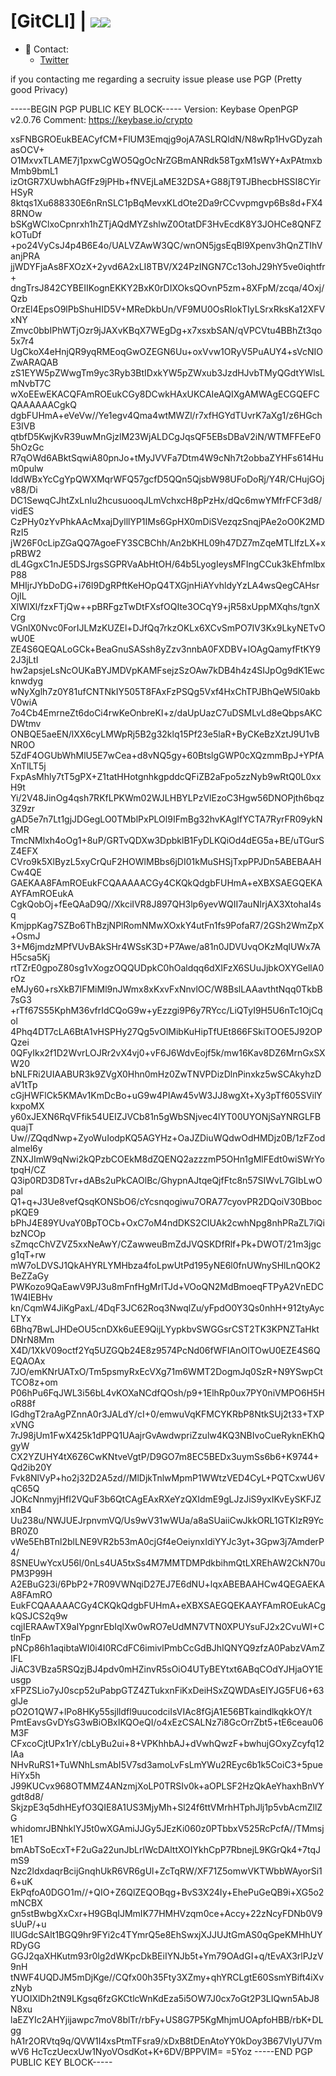 # [GitCLI] | ![](https://komarev.com/ghpvc/?username=Nerpx)![](https://hit.yhype.me/github/profile?user_id=55073114)


- 📱 Contact:
  - [Twitter](https://twitter.com/NerpxMC "Nerpx")

if you contacting me regarding a secruity issue please use PGP (Pretty good Privacy)

-----BEGIN PGP PUBLIC KEY BLOCK-----
Version: Keybase OpenPGP v2.0.76
Comment: https://keybase.io/crypto

xsFNBGROEukBEACyfCM+FlUM3Emqjg9ojA7ASLRQldN/N8wRp1HvGDyzahasOCV+
O1MxvxTLAME7j1pxwCgWO5QgOcNrZGBmANRdk58TgxM1sWY+AxPAtmxbMmb9bmL1
izOtGR7XUwbhAGfFz9jPHb+fNVEjLaME32DSA+G88jT9TJBhecbHSSI8CYirHSyR
8ktqs1Xu688330E6nRnSLC1pBqMevxKLdOte2Da9rCCvvpmgvp6Bs8d+FX48RNOw
bSKgWClxoCpnrxh1hZTjAQdMYZshlwZ0OtatDF3HvEcdK8Y3JOHCe8QNFZkOTuDf
+po24VyCsJ4p4B6E4o/UALVZAwW3QC/wnON5jgsEqBl9Xpenv3hQnZTIhVanjPRA
jjWDYFjaAs8FXOzX+2yvd6A2xLI8TBV/X24PzINGN7Cc13ohJ29hY5ve0iqhtfr+
dngTrsJ842CYBEIIKognEKKY2BxK0rDIXOksQOvnP5zm+8XFpM/zcqa/4Oxj/Qzb
OrzEl4EpsO9lPbShuHID5V+MReDkbUn/VF9MU0OsRIokTIyLSrxRksKa12XFVxNY
Zmvc0bbIPhWTjOzr9jJAXvKBqX7WEgDg+x7xsxbSAN/qVPCVtu4BBhZt3qo5x7r4
UgCkoX4eHnjQR9yqRMEoqGwOZEGN6Uu+oxVvw1ORyV5PuAUY4+sVcNIOZwARAQAB
zS1EYW5pZWwgTm9yc3Ryb3BtIDxkYW5pZWxub3JzdHJvbTMyQGdtYWlsLmNvbT7C
wXoEEwEKACQFAmROEukCGy8DCwkHAxUKCAIeAQIXgAMWAgECGQEFCQAAAAAACgkQ
dgbFUHmA+eVeVw//Ye1egv4Qma4wtMWZl/r7xfHGYdTUvrK7aXg1/z6HGchE3IVB
qtbfD5KwjKvR39uwMnGjzlM23WjALDCgJqsQF5EBsDBaV2iN/WTMFFEeF05hOzGc
R7qOWd6ABktSqwiA80pnJo+tMyJVVFa7Dtm4W9cNh7t2obbaZYHFs614Hum0pulw
lddWBxYcCgYpQWXMqrWFQ57gcfD5QQn5QjsbW98UFoDoRj/Y4R/CHujGOjv88/Di
DC1SewqCJhtZxLnIu2hcusuooqJLmVchxcH8pPzHx/dQc6mwYMfrFCF3d8/vidES
CzPHy0zYvPhkAAcMxajDylllYP1IMs6GpHX0mDiSVezqzSnqjPAe2oO0K2MDRzI5
jW26F0cLipZGaQQ7AgoeFY3SCBChh/An2bKHL09h47DZ7mZqeMTLlfzLX+xpRBW2
dL4GgxC1nJE5DSJrgsSGPRVaAbHtOH/64b5LyogIeysMFIngCCuk3kEhfmlbxP88
MHIjrJYbDoDG+i76I9DgRPftKeHOpQ4TXGjnHiAYvhldyYzLA4wsQegCAHsrOjIL
XlWlXl/fzxFTjQw++pBRFgzTwDtFXsfOQIte3OCqY9+jR58xUppMXqhs/tgnXCrg
VGnlX0Nvc0ForIJLMzKUZEl+DJfQq7rkzOKLx6XCvSmPO7IV3Kx9LkyNETvOwU0E
ZE4S6QEQALoGCk+BeaGnuSASsh8yZzv3nnbA0FXDBV+lOAgQamyfFtKY92J3jLtI
hw2apsjeLsNcOUKaBYJMDVpKAMFsejzSzOAw7kDB4h4z4SIJpOg9dK1Ewcknwdyg
wNyXglh7z0Y81ufCNTNkIY505T8FAxFzPSQg5Vxf4HxChTPJBhQeW5l0akbV0wiA
7o4Cb4EmrneZt6doCi4rwKeOnbreKI+z/daUpUazC7uDSMLvLd8eQbpsAKCDWtmv
ONBQE5aeEN/lXX6cyLMWpRj5B2g32klq15Pf23e5laR+ByCKeBzXztJ9U1vBNR0O
5ZdF4OGUbWhMlU5E7wCea+d8vNQ5gy+60BtslgGWP0cXQzmmBpJ+YPfAXnTlLT5j
FxpAsMhly7tT5gPX+Z1tatHHotgnhkgpddcQFiZB2aFpo5zzNyb9wRtQ0L0xxH9t
Yi/2V48JinOg4qsh7RKfLPKWm02WJLHBYLPzVlEzoC3Hgw56DNOPjth6bqz3Z9zr
gAD5e7n7Lt1gjJDGegLO0TMblPxPLOl9IFmBg32hvKAgIfYCTA7RyrFR09ykNcMR
TmcNMlxh4oOg1+8uP/GRTvQDXw3DpbklB1FyDLKQiOd4dEG5a+BE/uTGurSZ4EFX
CVro9k5XlByzL5xyCrQuF2HOWlMBbs6jDI01kMuSHSjTxpPPJDn5ABEBAAHCw4QE
GAEKAA8FAmROEukFCQAAAAACGy4CKQkQdgbFUHmA+eXBXSAEGQEKAAYFAmROEukA
CgkQobOj+fEeQAaD9Q//XkciIVR8J897QH3lp6yevWQII7auNIrjAX3XtohaI4sq
KmjppKag7SZBo6ThBzjNPlRomNMwXOxkY4utFn1fs9PofaR7/2GSh2WmZpX+OsmJ
3+M6jmdzMPfVUvBAkSHr4WSsK3D+P7Awe/a81n0JDVUvqOKzMqlUWx7AH5csa5Kj
rtTZrE0gpoZ80sg1vXogzOQQUDpkC0hOaldqq6dXIFzX6SUuJjbkOXYGellA0rOz
eMJy60+rsXkB7IFMiMl9nJWmx8xKxvFxNnvlOC/W8BslLAAavthtNqq0TkbB7sG3
+rTf67S55KphM36vfrIdCQoG9w+yEzzgi9P6y7RYcc/LiQTyI9H5U6nTc1OjCqol
4Phq4DT7cLA6BtA1vHSPHy27Qg5vOlMibKuHipTfUEt866FSkiTOOE5J92OPQzei
0QFyIkx2f1D2WvrLOJRr2vX4vj0+vF6J6WdvEojf5k/mw16Kav8DZ6MrnGxSXW20
bNLFRi2UIAABUR3k9ZVgX0Hhn0mHz0ZwTNVPDizDlnPinxkz5wSCAkyhzDaV1tTp
cGjHWFlCk5KMAv1KmDcBo+uG9w4PIAw45vW3JJ8wgXt+Xy3pTf605SVilYkxpoMX
y60xJEXN6RqVFfik54UEIZJVCb81n5gWbSNjvec4lYT00UYONjSaYNRGLFBquajT
Uw//ZQqdNwp+ZyoWuIodpKQ5AGYHz+OaJZDiuWQdwOdHMDjz0B/1zFZodalmel6y
ZNXJImW9qNwi2kQPzbCOEkM8dZQENQ2azzzmP5OHn1gMlFEdt0wiSWrYotpqH/CZ
Q3ip0RD3D8Tvr+dABs2uPkCAOlBc/GhypnAJtqeQjfFtc8n57SIWvL7GIbLwOpal
Q1+q+J3Ue8vefQsqKONSbO6/cYcsnqogiwu7ORA77cyovPR2DQoiV30BbocpKQE9
bPhJ4E89YUvaY0BpTOCb+OxC7oM4ndDKS2CIUAk2cwhNpg8nhPRaZL7iQibzNCOp
sZmqcChVZVZ5xxNeAwY/CZawweuBmZdJVQSKDfRlf+Pk+DWOT/21m3jgcg1qT+rw
mW7oLDVSJ1QkAHYRLYMHbza4foLpwUtPd195yNE6l0fnUWnySHlLnQOK2BeZZaGy
PWKozo9QaEawV9PJ3u8mFnfHgMrlTJd+VOoQN2MdBmoeqFTPyA2VnEDC1W4IEBHv
kn/CqmW4JiKgPaxL/4DqF3JC62Roq3NwqlZu/yFpdO0Y3Qs0nhH+912tyAycLTYx
6Bhq7BwLJHDeOU5cnDXk6uEE9QijLYypkbvSWGGsrCST2TK3KPNZTaHktDNrN8Mm
X4D/1XkV09octf2Yq5UZGQb24E8z9574PcNd06fWFIAnOlTOwU0EZE4S6QEQAOAx
7JO/emKNrUATxO/Tm5psmyRxEcVXg71m6WMT2DogmJq0SzR+N9YSwpCtTCO8z+om
P06hPu6FqJWL3i56bL4vKOXaNCdfQOsh/p9+1ElhRp0ux7PY0niVMPO6H5HoR88f
IGdhgT2raAgPZnnA0r3JALdY/cI+0/emwuVqKFMCYKRbP8NtkSUj2t33+TXPxVNG
7rJ98jUm1FwX425k1dPPQ1UAajrGvAwdwpriZzulw4KQ3NBIvoCueRyknEKhQgyW
CX2YZUHY4tX6Z6CwKNtveVgtP/D9GO7m8EC5BEDx3uymSs6b6+K9744+Qd2ib20Y
Fvk8NlVyP+ho2j32D2A5zd//MlDjkTnlwMpmP1WWtzVED4CyL+PQTCxwU6VqC65Q
JOKcNnmyjHfI2VQuF3b6QtCAgEAxRXeYzQXIdmE9gLJzJiS9yxIKvEySKFJZxnB4
Uu238u/NWJUEJrpnvmVQ/Us9wV31wWUa/a8aSUaiiCwJkkORL1GTKIzR9YcBR0Z0
vWe5EhBTnl2blLNE9VR2b53mA0cjGf4eOeiynxIdiYYJc3yt+3Gpw3j7AmderP4/
8SNEUwYcxU56l/0nLs4UA5txSs4M7MMTDMPdkbihmQtLXREhAW2CkN70uPM3P99H
A2EBuG23i/6PbP2+7R09VWNqiD27EJ7E6dNU+lqxABEBAAHCw4QEGAEKAA8FAmRO
EukFCQAAAAACGy4CKQkQdgbFUHmA+eXBXSAEGQEKAAYFAmROEukACgkQSJCS2q9w
cqjIERAAwTX9aIYpgnrEbIqlXw0wRO7eUdMN7VTN0XPUYsuFJ2x2CvuWI+CtlnFp
pNCp86h1aqibtaWI0i4I0RCdFC6imivlPmbCcGdBJhIQNYQ9zfzA0PabzVAmZIFL
JiAC3VBza5RSQzjBJ4pdv0mHZinvR5sOiO4UTyBEYtxt6ABqCOdYJHjaOY1Eusgp
xFPZSLio7yJ0scp52uPabpGTZ4ZTukxnFiKxDeiHSxZQWDAsEIYJG5FU6+63glJe
pO2O1QW7+lPo8HKy55sjlldfl9uucodciIsVIAc8fGjA1E56BTkaindlkqkkOY/t
PmtEavsGvDYsG3wBiOBxIKQOeQI/o4xEzCSALNz7i8GcOrrZbt5+tE6ceau06M3F
CFxcoCjtUPx1rY/cbLyBu2ui+8+VPKhhbAJ+dVwhQwzF+bwhujGOxyZcyfq12IAa
NHvRuRS1+TuWNhLsmAbI5V7sd3amoLvFsLmYWu2REyc6b1k5CoiC3+5pueHiYx5h
J99KUCvx968OTMMZ4ANzmjXoLP0TRSIv0k+aOPLSF2HzQkAeYhaxhBnVYgdt8d8/
SkjzpE3q5dhHEyfO3QIE8A1US3MjyMh+Sl24f6ttVMrhHTphJlj1p5vbAcmZllZG
whidomrJBNhklYJ5t0wXGAmiJJGy5JEzKi060z0PTbbxV525RcPcfA//TMmsj1E1
bmAbTSoEcxT+F2uGa22unJbLrlWcDAlttXOIYkhCpP7RbnejL9KGrQk4+7tqJmS9
Nzc2ldxdaqrBcijGnqhUkR6VR6gUl+ZcTqRW/XF71Z5omwVKTWbbWAyorSi16+uK
EkPqfoA0DGO1m//+QIO+Z6QlZEQOBqg+BvS3X24Iy+EhePuGeQB9i+XG5o2mNCBX
gn5stBwbgXxCxr+H9GBqIJMmIK77HMHVzqm0ce+Accy+22zNcyFDNb0V9sUuP/+u
IlUGdcSAlt1BGQ9hr9FYi2c4TYmrQ5e8EhSwxjXJJUJtGmAS0qGpeKMHhUYRDyGG
GGJ2qaXHKutm93r0lg2dWKpcDkBEiIYNJb5t+Ym79OAdGI+q/tEvAX3rlPJzV9nH
tNWF4UQDJM5mDjKge//CQfx00h35Fty3XZmy+qhYRCLgtE60SsmYBift4iXvzNyb
YUOIXlDh2tN9LKgsq6fzGKCtlcWnKdEza5i5OW7J0cx7oGt2P3LIQwn5AbJ8N8xu
laEZYIc2AHYjijawpc7moV8blTr/rbFy+US8G7P5KgMhjmUOApfoHBB/rbK+DLgg
hA1r2ORVtq9q/QVW1I4xsPtmTFsra9/xDxB8tDEnAtoYY0kDoy3B67VIyU7VmwV6
HcTczUecxUw1NyoVOsdKot+K+6DV/BPPVIM=
=5Yoz
-----END PGP PUBLIC KEY BLOCK-----
